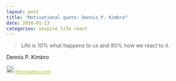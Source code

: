 ```yaml
---
layout: post
title: "Motivational quote: Dennis P. Kimbro"
date: 2018-01-23
categories: inspire life react
---
```

> Life is 10% what happens to us and 90% how we react to it.

Dennis P. Kimbro

<span style="z-index:50;font-size:0.9em;"><img src="https://theysaidso.com/branding/theysaidso.png" height="20" width="20" alt="theysaidso.com"/><a href="https://theysaidso.com" title="Powered by quotes from theysaidso.com" style="color: #9fcc25; margin-left: 4px; vertical-align: middle;">theysaidso.com</a></span>

